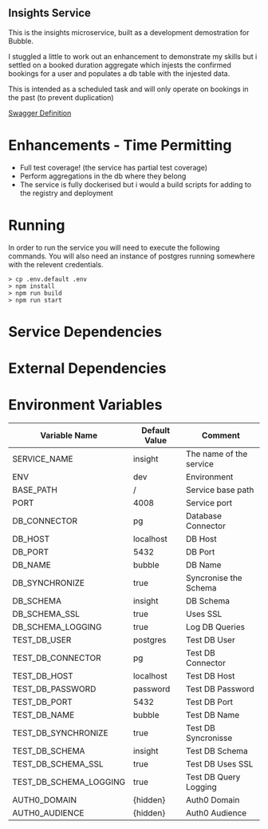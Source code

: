 ## Insights Service

This is the insights microservice, built as a development demostration for Bubble.

I stuggled a little to work out an enhancement to demonstrate my skills but i settled on a booked duration aggregate which injests the confirmed bookings for a user and populates a db table with the injested data.

This is intended as a scheduled task and will only operate on bookings in the past (to prevent duplication)

[Swagger Definition](src/config/swagger.yaml)

# Enhancements - Time Permitting

- Full test coverage! (the service has partial test coverage)
- Perform aggregations in the db where they belong
- The service is fully dockerised but i would a build scripts for adding to the registry and deployment

# Running

In order to run the service you will need to execute the following commands. You will also need an instance of postgres running somewhere with the relevent credentials.

```
> cp .env.default .env
> npm install
> npm run build
> npm run start
```

# Service Dependencies

# External Dependencies

# Environment Variables

| Variable Name          | Default Value | Comment                 |
| ---------------------- | ------------- | ----------------------- |
| SERVICE_NAME           | insight       | The name of the service |
| ENV                    | dev           | Environment             |
| BASE_PATH              | /             | Service base path       |
| PORT                   | 4008          | Service port            |
| DB_CONNECTOR           | pg            | Database Connector      |
| DB_HOST                | localhost     | DB Host                 |
| DB_PORT                | 5432          | DB Port                 |
| DB_NAME                | bubble        | DB Name                 |
| DB_SYNCHRONIZE         | true          | Syncronise the Schema   |
| DB_SCHEMA              | insight       | DB Schema               |
| DB_SCHEMA_SSL          | true          | Uses SSL                |
| DB_SCHEMA_LOGGING      | true          | Log DB Queries          |
| TEST_DB_USER           | postgres      | Test DB User            |
| TEST_DB_CONNECTOR      | pg            | Test DB Connector       |
| TEST_DB_HOST           | localhost     | Test DB Host            |
| TEST_DB_PASSWORD       | password      | Test DB Password        |
| TEST_DB_PORT           | 5432          | Test DB Port            |
| TEST_DB_NAME           | bubble        | Test DB Name            |
| TEST_DB_SYNCHRONIZE    | true          | Test DB Syncronisse     |
| TEST_DB_SCHEMA         | insight       | Test DB Schema          |
| TEST_DB_SCHEMA_SSL     | true          | Test DB Uses SSL        |
| TEST_DB_SCHEMA_LOGGING | true          | Test DB Query Logging   |
| AUTH0_DOMAIN           | {hidden}      | Auth0 Domain            |
| AUTH0_AUDIENCE         | {hidden}      | Auth0 Audience          |
